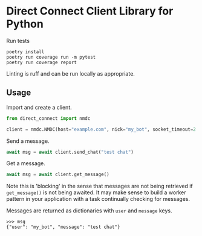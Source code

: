 # Direct Connect Client Library for Python

Run tests
```commandline
poetry install
poetry run coverage run -m pytest
poetry run coverage report
```

Linting is ruff and can be run locally as appropriate.


## Usage

Import and create a client.
```python
from direct_connect import nmdc

client = nmdc.NMDC(host="example.com", nick="my_bot", socket_timeout=2.0)
```

Send a message.
```python
await msg = await client.send_chat("test chat")
```

Get a message.
```python
await msg = await client.get_message()
```
Note this is 'blocking' in the sense that messages are not being
retrieved if `get_message()` is not being awaited. It may make sense to
build a worker pattern in your application with a task continually
checking for messages.

Messages are returned as dictionaries with `user` and `message` keys.
```
>>> msg
{"user": "my_bot", "message": "test chat"}
```
